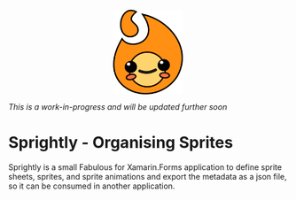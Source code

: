 <p align='center'><img align='center' src='https://raw.githubusercontent.com/BeardedPlatypus/Sprightly/c97e699823d44fe857f54f6561129bbfe8be9695/readme/sprightly_icon.svg' width='25%'></p>

*This is a work-in-progress and will be updated further soon*

# Sprightly - Organising Sprites

Sprightly is a small Fabulous for Xamarin.Forms application to define sprite
sheets, sprites, and sprite animations and export the metadata as a json file,
so it can be consumed in another application. 
